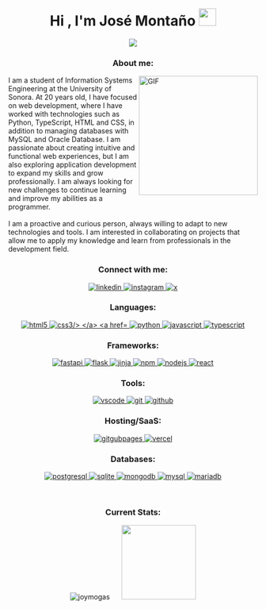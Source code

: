 
<h1 align="center"><b>Hi , I'm José Montaño </b><img src="https://media.giphy.com/media/hvRJCLFzcasrR4ia7z/giphy.gif" width="35"></h1>

<p align="center">
  <a href=""><img src="https://readme-typing-svg.herokuapp.com?font=Time+New+Roman&color=cyan&size=25&center=true&vCenter=true&width=600&height=100&lines=Hello+World!+Let's+Code+the+Future!..&hearts;++;Self-taught+Front-end+Developer,;Information+Systems+Engineering+Student,;Back-end+Newbie,;Active+Learner/Researcher,;Love+to+learn+new+stuffs..<3"></a>
</p>


<h3 align="center">About me:</h3>
<p>
  <img margin="1em" align="right" height="240rem" alt="GIF" src="https://i.giphy.com/media/v1.Y2lkPTc5MGI3NjExcGdxZW1tM3FibXAyb2hzbzBjcDRyemVsMXp2ZjNpNXNwYmw3ejNvNSZlcD12MV9pbnRlcm5hbF9naWZfYnlfaWQmY3Q9Zw/HzPtbOKyBoBFsK4hyc/giphy.gif" />
  <p margin="1em" align="left"> 
  I am a student of Information Systems Engineering at the University of Sonora. At 20 years old, I have focused on web development, where I have worked with technologies such as Python, TypeScript, HTML and CSS, in addition to managing databases with MySQL and Oracle Database. I am passionate about creating intuitive and functional web experiences, but I am also exploring application development to expand my skills and grow professionally. I am always looking for new challenges to continue learning and improve my abilities as a programmer.
  <br><br>
  I am a proactive and curious person, always willing to adapt to new technologies and tools. I am interested in collaborating on projects that allow me to apply my knowledge and learn from professionals in the development field.
    </p>
</p>



  <!-- GIF a la derecha -->
  



<h3 align="center">Connect with me:</h3>

<p align="center"> 
  <a href="https://www.linkedin.com/in/josé-montaño-gastélum-527426270/" target="_blank"> 
    <img src="https://img.shields.io/badge/linkedin-%230077B5.svg?style=for-the-badge&logo=linkedin&logoColor=white" alt="linkedin"/> 
  </a>
  <a href="https://www.instagram.com/mogas.dev/" target="_blank"> 
    <img src="https://img.shields.io/badge/Instagram-%23E4405F.svg?style=for-the-badge&logo=Instagram&logoColor=white" alt="instagram"/> 
  </a>
  <a href="https://x.com/DevMogas" target="_blank"> 
    <img src="https://img.shields.io/badge/X-%23000000.svg?style=for-the-badge&logo=X&logoColor=white" alt="x"/> 
  </a>
</p>

<h3 align="center">Languages:</h3>

<p align="center"> 
  <a href="https://developer.mozilla.org/en-US/docs/Web/HTML" target="_blank"> 
    <img src="https://img.shields.io/badge/html5-%23E34F26.svg?style=for-the-badge&logo=html5&logoColor=white" alt="html5"/> 
  </a>
  <a href="https://developer.mozilla.org/en-US/docs/Web/CSS" target="_blank"> 
    <img src="https://img.shields.io/badge/css3-%231572B6.svg?style=for-the-badge&logo=css3&logoColor=white" alt="css3/> 
  </a> 
  <a href="https://docs.python.org/3/" target="_blank"> 
    <img src="https://img.shields.io/badge/python-3670A0?style=for-the-badge&logo=python&logoColor=ffdd54" alt="python"/> 
  </a>  
  <a href="https://developer.mozilla.org/en-US/docs/Web/JavaScript" target="_blank"> 
    <img src="https://img.shields.io/badge/javascript-%23323330.svg?style=for-the-badge&logo=javascript&logoColor=%23F7DF1E" alt="javascript"/> 
  </a> 
  <a href="https://www.typescriptlang.org/docs/" target="_blank"> 
    <img src="https://img.shields.io/badge/typescript-%23007ACC.svg?style=for-the-badge&logo=typescript&logoColor=white" alt="typescript"/> 
  </a> 
</p>

<h3 align="center">Frameworks:</h3>
<p align="center">
  <a href="https://fastapi.tiangolo.com" target="_blank"> 
    <img src="https://img.shields.io/badge/FastAPI-005571?style=for-the-badge&logo=fastapi" alt="fastapi"/> 
  </a>
  <a href="https://flask.palletsprojects.com/en/stable/" target="_blank"> 
    <img src="https://img.shields.io/badge/flask-%23000.svg?style=for-the-badge&logo=flask&logoColor=white" alt="flask"/> 
  </a>
  <a href="https://jinja.palletsprojects.com/en/stable/" target="_blank"> 
    <img src="https://img.shields.io/badge/jinja-white.svg?style=for-the-badge&logo=jinja&logoColor=black" alt="jinja"/> 
  </a>
  
  <a href="https://docs.npmjs.com" target="_blank"> 
    <img src="https://img.shields.io/badge/NPM-%23CB3837.svg?style=for-the-badge&logo=npm&logoColor=white" alt="npm"/> 
  </a>
  <a href="https://nodejs.org/docs/latest/api/" target="_blank"> 
    <img src="https://img.shields.io/badge/node.js-6DA55F?style=for-the-badge&logo=node.js&logoColor=white" alt="nodejs"/> 
  </a>
  <a href="https://react.dev" target="_blank"> 
    <img src="https://img.shields.io/badge/react-%2320232a.svg?style=for-the-badge&logo=react&logoColor=%2361DAFB" alt="react"/> 
  </a>
</p>

<h3 align="center">Tools:</h3>
<p align="center">
  <a href="https://code.visualstudio.com/docs" target="_blank"> 
    <img src="https://img.shields.io/badge/Visual%20Studio%20Code-0078d7.svg?style=for-the-badge&logo=visual-studio-code&logoColor=white" alt="vscode"/> 
  </a>
  <a href="https://git-scm.com/doc" target="_blank"> 
    <img src="https://img.shields.io/badge/git-%23F05033.svg?style=for-the-badge&logo=git&logoColor=white" alt="git"/> 
  </a>
  <a href="https://docs.github.com/es" target="_blank"> 
    <img src="https://img.shields.io/badge/github-%23121011.svg?style=for-the-badge&logo=github&logoColor=white" alt="github"/> 
  </a>
</p>

<h3 align="center">Hosting/SaaS:</h3>
<p align="center">
  <a href="https://docs.github.com/es/pages" target="_blank">
    <img src="https://img.shields.io/badge/github%20pages-121013?style=for-the-badge&logo=github&logoColor=white" alt="gitgubpages"/>
  </a>
  <a href="https://vercel.com/docs" target="_blank">
    <img src="https://img.shields.io/badge/vercel-%23000000.svg?style=for-the-badge&logo=vercel&logoColor=white" alt="vercel"/> 
  </a>
</p>

<h3 align="center">Databases:</h3>
<p align="center">
  <a href="https://www.postgresql.org/docs/" target="_blank"> 
    <img src="https://img.shields.io/badge/postgres-%23316192.svg?style=for-the-badge&logo=postgresql&logoColor=white" alt="postgresql"/> 
  </a>
  <a href="https://www.sqlite.org/docs.html" target="_blank"> 
    <img src="https://img.shields.io/badge/sqlite-%2307405e.svg?style=for-the-badge&logo=sqlite&logoColor=white" alt="sqlite"/> 
  </a>
  <a href="https://www.mongodb.com/docs/" target="_blank"> 
    <img src="https://img.shields.io/badge/MongoDB-%234ea94b.svg?style=for-the-badge&logo=mongodb&logoColor=white" alt="mongodb"/> 
  </a>
  <a href="https://dev.mysql.com/doc/" target="_blank"> 
    <img src="https://img.shields.io/badge/mysql-4479A1.svg?style=for-the-badge&logo=mysql&logoColor=white" alt="mysql"/> 
  </a>
  <a href="https://mariadb.org/documentation/" target="_blank"> 
    <img src="https://img.shields.io/badge/MariaDB-003545?style=for-the-badge&logo=mariadb&logoColor=white" alt="mariadb"/> 
  </a>  
</p>
</br>


<h3 align="center">Current Stats:</h3>
<p align= "center">
  <img src="https://github-readme-streak-stats.herokuapp.com/?user=JoyMoGas&theme=algolia" alt="joymogas"  />
  &nbsp;&nbsp;&nbsp;&nbsp; 
  <img height= "150" src="https://github-readme-stats.vercel.app/api/top-langs/?username=JoyMoGas&theme=react&layout=compact"/>
</p>




<!--
**JoyMoGas/JoyMoGas** is a ✨ _special_ ✨ repository because its `README.md` (this file) appears on your GitHub profile.

Here are some ideas to get you started:

- 🔭 I’m currently working on ...
- 🌱 I’m currently learning ...
- 👯 I’m looking to collaborate on ...
- 🤔 I’m looking for help with ...
- 💬 Ask me about ...
- 📫 How to reach me: ...
- 😄 Pronouns: ...
- ⚡ Fun fact: ...
-->
